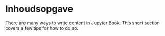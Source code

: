 Inhoudsopgave
=======================

There are many ways to write content in Jupyter Book. This short section
covers a few tips for how to do so.
